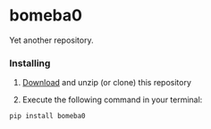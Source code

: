 # bomeba0
Yet another repository.


### Installing

1. [Download](https://github.com/BIOS-IMASL/bomeba0/archive/master.zip) and unzip (or clone) this repository

2. Execute the following command in your terminal:
 
```
pip install bomeba0
```
